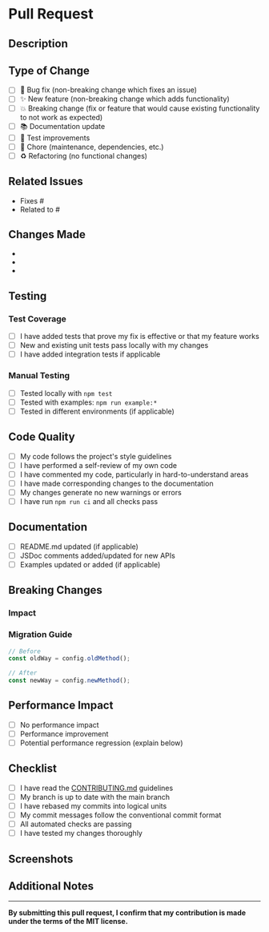 # Pull Request

## Description

<!-- Provide a clear and concise description of your changes -->

## Type of Change

<!-- Mark the relevant option with an "x" -->

- [ ] 🐛 Bug fix (non-breaking change which fixes an issue)
- [ ] ✨ New feature (non-breaking change which adds functionality)
- [ ] 💥 Breaking change (fix or feature that would cause existing functionality to not work as expected)
- [ ] 📚 Documentation update
- [ ] 🧪 Test improvements
- [ ] 🔧 Chore (maintenance, dependencies, etc.)
- [ ] ♻️ Refactoring (no functional changes)

## Related Issues

<!-- Link to related issues using keywords like "Fixes #123" or "Closes #456" -->

- Fixes #
- Related to #

## Changes Made

<!-- List the specific changes you made -->

-
-
-

## Testing

<!-- Describe how you tested your changes -->

### Test Coverage

- [ ] I have added tests that prove my fix is effective or that my feature works
- [ ] New and existing unit tests pass locally with my changes
- [ ] I have added integration tests if applicable

### Manual Testing

<!-- Describe any manual testing you performed -->

- [ ] Tested locally with `npm test`
- [ ] Tested with examples: `npm run example:*`
- [ ] Tested in different environments (if applicable)

## Code Quality

<!-- Confirm you've followed our code quality standards -->

- [ ] My code follows the project's style guidelines
- [ ] I have performed a self-review of my own code
- [ ] I have commented my code, particularly in hard-to-understand areas
- [ ] I have made corresponding changes to the documentation
- [ ] My changes generate no new warnings or errors
- [ ] I have run `npm run ci` and all checks pass

## Documentation

<!-- Mark what documentation you've updated -->

- [ ] README.md updated (if applicable)
- [ ] JSDoc comments added/updated for new APIs
- [ ] Examples updated or added (if applicable)

## Breaking Changes

<!-- If this is a breaking change, describe the impact and migration path -->

### Impact

<!-- Describe what will break and why -->

### Migration Guide

<!-- Provide clear instructions for users to migrate their code -->

```typescript
// Before
const oldWay = config.oldMethod();

// After
const newWay = config.newMethod();
```

## Performance Impact

<!-- Describe any performance implications -->

- [ ] No performance impact
- [ ] Performance improvement
- [ ] Potential performance regression (explain below)

<!-- If there's a performance impact, describe it -->

## Checklist

<!-- Final checklist before submitting -->

- [ ] I have read the [CONTRIBUTING.md](../CONTRIBUTING.md) guidelines
- [ ] My branch is up to date with the main branch
- [ ] I have rebased my commits into logical units
- [ ] My commit messages follow the conventional commit format
- [ ] All automated checks are passing
- [ ] I have tested my changes thoroughly

## Screenshots

<!-- If applicable, add screenshots to help explain your changes -->

## Additional Notes

<!-- Any additional information that reviewers should know -->

---

**By submitting this pull request, I confirm that my contribution is made under the terms of the MIT license.**
